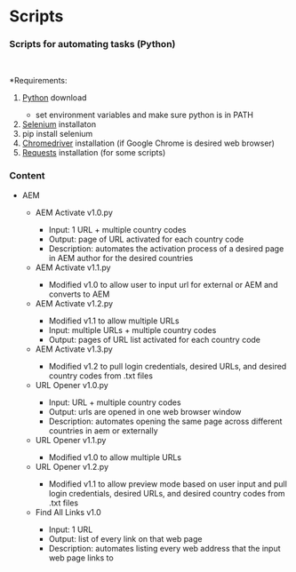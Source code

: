<h1>Scripts</h1>
<h3>Scripts for automating tasks (Python)</h3>
<br>
<p>*Requirements:</p>
<ol>
	<li><a href = "https://www.python.org/downloads/">Python</a> download</li>
	<ul>
		<li>set environment variables and make sure python is in PATH</li>
	</ul>
	<li><a href = "http://selenium-python.readthedocs.io/installation.html">Selenium</a> installaton</li>
        	<li>pip install selenium</li>
	<li><a href = "https://sites.google.com/a/chromium.org/chromedriver/getting-started">Chromedriver</a> installation (if Google Chrome is desired web browser)</li>
	<li><a href  = "http://docs.python-requests.org/en/master/user/install/#install">Requests</a> installation (for some scripts)</li>
</ol>

<h3>Content</h3>
<ul>
	<li>AEM</li>
	<ul>
		<li>AEM Activate v1.0.py</li>
		<ul>
			<li>Input: 1 URL + multiple country codes</li>
			<li>Output: page of URL activated for each country code</li>
			<li>Description: automates the activation process of a desired page in AEM author for the desired countries</li>
		</ul>
		<li>AEM Activate v1.1.py</li>
		<ul>
			<li>Modified v1.0 to allow user to input url for external or AEM and converts to AEM</li>
		</ul>
		<li>AEM Activate v1.2.py</li>
		<ul>
			<li>Modified v1.1 to allow multiple URLs</li>
			<li>Input: multiple URLs + multiple country codes</li>
			<li>Output: pages of URL list activated for each country code</li>
		</ul>
		<li>AEM Activate v1.3.py</li>
		<ul>
			<li>Modified v1.2 to pull login credentials, desired URLs, and desired country codes from .txt files</li>
		</ul>
		<li>URL Opener v1.0.py</li>
		<ul>
			<li>Input: URL + multiple country codes</li>
			<li>Output: urls are opened in one web browser window</li>
			<li>Description: automates opening the same page across different countries in aem or externally</li>
		</ul>
		<li>URL Opener v1.1.py</li>
		<ul>
			<li>Modified v1.0 to allow multiple URLs</li>
		</ul>
		<li>URL Opener v1.2.py</li>
		<ul>
			<li>Modified v1.1 to allow preview mode based on user input and pull login credentials, desired URLs, and desired country codes from .txt files</li>
		</ul>
		<li>Find All Links v1.0</li>
		<ul>
			<li>Input: 1 URL</li>
			<li>Output: list of every link on that web page</li>
			<li>Description: automates listing every web address that the input web page links to</li>
		</ul>
	</ul>
</ul>
